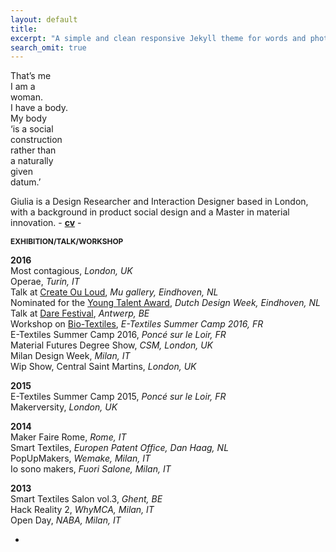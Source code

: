 ```yaml
---
layout: default
title: 
excerpt: "A simple and clean responsive Jekyll theme for words and photos."
search_omit: true
---
```

That’s me  
I am a  
woman.  
I have a body.  
My body  
‘is a social  
construction  
rather than  
a naturally  
given  
datum.’  


Giulia is a Design Researcher and Interaction Designer based in London, with a background in product social design and a Master in material innovation. - **[cv](http://issuu.com/giuliatomasello4/docs/cv_giulia_tomasello)** -  


**<span style="font-size:0.85em;">EXHIBITION/TALK/WORKSHOP</span>**

**2016**  
Most contagious, *London, UK*  
Operae, *Turin, IT*  
Talk at [Create Ou Loud](http://www.facebook.com/events/1602425956732689/), *Mu gallery, Eindhoven, NL*  
Nominated for the [Young Talent Award](http://www.manifestations.nl/index.php/category/young-talent/?lang=en), *Dutch Design Week, Eindhoven, NL*  
Talk at [Dare Festival](http://darefest16.sched.org/speaker/giulia_tomasello.1v2dimwn), *Antwerp, BE*  
Workshop on [Bio-Textiles](http://etextile-summercamp.org/2016/bio-textiles/), *E-Textiles Summer Camp 2016, FR*  
E-Textiles Summer Camp 2016, *Poncé sur le Loir, FR*  
Material Futures Degree Show, *CSM, London, UK*  
Milan Design Week, *Milan, IT*  
Wip Show, Central Saint Martins, *London, UK*  

**2015**  
E-Textiles Summer Camp 2015, *Poncé sur le Loir, FR*  
Makerversity, *London, UK*  

**2014**  
Maker Faire Rome, *Rome, IT*  
Smart Textiles, *Europen Patent Office, Dan Haag, NL*  
PopUpMakers, *Wemake, Milan, IT*  
Io sono makers, *Fuori Salone, Milan, IT*  

**2013**  
Smart Textiles Salon vol.3, *Ghent, BE*  
Hack Reality 2, *WhyMCA, Milan, IT*  
Open Day, *NABA, Milan, IT*  

-


